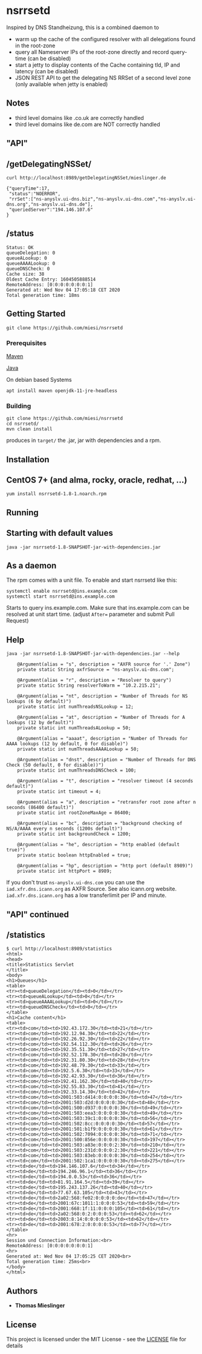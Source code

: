 # nsrrsetd

Inspired by DNS Standheizung, this is a combined daemon to
- warm up the cache of the configured resolver with all delegations found in the root-zone
- query all Nameserver IPs of the root-zone directly and record query-time (can be disabled)
- start a jetty to display contents of the Cache containing tld, IP and latency (can be disabled)
- JSON REST API to get the delegating NS RRSet of a second level zone (only available when jetty is enabled)

## Notes
- third level domains like .co.uk are correctly handled
- third level domains like de.com are NOT correctly handled

## "API"

/getDelegatingNSSet/<String>
----------------------------
`curl http://localhost:8989/getDelegatingNSSet/mieslinger.de`

```
{"queryTime":17,
 "status":"NOERROR",
 "rrSet":["ns-anyslv.ui-dns.biz","ns-anyslv.ui-dns.com","ns-anyslv.ui-dns.org","ns-anyslv.ui-dns.de"],
 "queriedServer":"194.146.107.6"
}
```

/status
-------
```
Status: OK
queueDelegation: 0
queueALookup: 0
queueAAAALookup: 0
queueDNSCheck: 0
Cache size: 38
Oldest Cache Entry: 1604505888514
RemoteAddress: [0:0:0:0:0:0:0:1]
Generated at: Wed Nov 04 17:05:18 CET 2020
Total generation time: 18ms
```

## Getting Started

```
git clone https://github.com/miesi/nsrrsetd
```

### Prerequisites

[Maven](https://maven.apache.org/)

[Java](http://openjdk.java.net/)

On debian based Systems
```
apt install maven openjdk-11-jre-headless
```

### Building

```
git clone https://github.com/miesi/nsrrsetd
cd nsrrsetd/
mvn clean install
```

produces in `target/` the .jar, jar with dependencies and a rpm.

## Installation

CentOS 7+ (and alma, rocky, oracle, redhat, ...)
----------------------------------------
```
yum install nsrrsetd-1.8-1.noarch.rpm
```

## Running

Starting with default values
----------------------------
```
java -jar nsrrsetd-1.8-SNAPSHOT-jar-with-dependencies.jar
```

As a daemon
-----------
The rpm comes with a unit file. To enable and start nsrrsetd like this:
```
systemctl enable nsrrsetd@ins.example.com
systemctl start nsrrsetd@ins.example.com
```
Starts to query ins.example.com. Make sure that ins.example.com can be resolved
at unit start time. (adjust `After=` parameter and submit Pull Request)

Help
----
```
java -jar nsrrsetd-1.8-SNAPSHOT-jar-with-dependencies.jar --help

    @Argument(alias = "s", description = "AXFR source for '.' Zone")
    private static String axfrSource = "ns-anyslv.ui-dns.com";

    @Argument(alias = "r", description = "Resolver to query")
    private static String resolverToWarm = "10.2.215.21";

    @Argument(alias = "nt", description = "Number of Threads for NS lookups (6 by default)")
    private static int numThreadsNSLookup = 12;

    @Argument(alias = "at", description = "Number of Threads for A lookups (12 by default)")
    private static int numThreadsALookup = 50;

    @Argument(alias = "aaaat", description = "Number of Threads for AAAA lookups (12 by default, 0 for disable)")
    private static int numThreadsAAAALookup = 50;

    @Argument(alias = "dnst", description = "Number of Threads for DNS Check (50 default, 0 for disable))")
    private static int numThreadsDNSCheck = 100;

    @Argument(alias = "t", description = "resolver timeout (4 seconds default)")
    private static int timeout = 4;

    @Argument(alias = "a", description = "retransfer root zone after n seconds (86400 default)")
    private static int rootZoneMaxAge = 86400;

    @Argument(alias = "bc", description = "background checking of NS/A/AAAA every n seconds (1200s default)")
    private static int backgroundCheck = 1200;

    @Argument(alias = "he", description = "http enabled (default true)")
    private static boolean httpEnabled = true;

    @Argument(alias = "hp", description = "http port (default 8989)")
    private static int httpPort = 8989;
```

If you don't trust `ns-anyslv.ui-dns.com` you can use the `iad.xfr.dns.icann.org` as AXFR Source. See also icann.org website.
`iad.xfr.dns.icann.org` has a low transferlimit per IP and minute.

## "API" continued
/statistics
-----------
```
$ curl http://localhost:8989/statistics
<html>
<head>
<title>Statistics Servlet
</title>
<body>
<h1>Queues</h1>
<table>
<tr><td>queueDelegation</td><td>0</td></tr>
<tr><td>queueALookup</td><td>0</td></tr>
<tr><td>queueAAAALookup</td><td>0</td></tr>
<tr><td>queueDNSCheck</td><td>0</td></tr>
</table>
<h1>Cache content</h1>
<table>
<tr><td>com</td><td>192.43.172.30</td><td>21</td></tr>
<tr><td>com</td><td>192.12.94.30</td><td>22</td></tr>
<tr><td>com</td><td>192.26.92.30</td><td>22</td></tr>
<tr><td>com</td><td>192.54.112.30</td><td>26</td></tr>
<tr><td>com</td><td>192.35.51.30</td><td>27</td></tr>
<tr><td>com</td><td>192.52.178.30</td><td>28</td></tr>
<tr><td>com</td><td>192.31.80.30</td><td>28</td></tr>
<tr><td>com</td><td>192.48.79.30</td><td>33</td></tr>
<tr><td>com</td><td>192.5.6.30</td><td>33</td></tr>
<tr><td>com</td><td>192.42.93.30</td><td>36</td></tr>
<tr><td>com</td><td>192.41.162.30</td><td>40</td></tr>
<tr><td>com</td><td>192.55.83.30</td><td>41</td></tr>
<tr><td>com</td><td>192.33.14.30</td><td>42</td></tr>
<tr><td>com</td><td>2001:503:d414:0:0:0:0:30</td><td>47</td></tr>
<tr><td>com</td><td>2001:503:d2d:0:0:0:0:30</td><td>48</td></tr>
<tr><td>com</td><td>2001:500:d937:0:0:0:0:30</td><td>49</td></tr>
<tr><td>com</td><td>2001:503:eea3:0:0:0:0:30</td><td>49</td></tr>
<tr><td>com</td><td>2001:503:39c1:0:0:0:0:30</td><td>56</td></tr>
<tr><td>com</td><td>2001:502:8cc:0:0:0:0:30</td><td>57</td></tr>
<tr><td>com</td><td>2001:501:b1f9:0:0:0:0:30</td><td>61</td></tr>
<tr><td>com</td><td>2001:502:7094:0:0:0:0:30</td><td>71</td></tr>
<tr><td>com</td><td>2001:500:856e:0:0:0:0:30</td><td>197</td></tr>
<tr><td>com</td><td>2001:503:a83e:0:0:0:2:30</td><td>210</td></tr>
<tr><td>com</td><td>2001:503:231d:0:0:0:2:30</td><td>221</td></tr>
<tr><td>com</td><td>2001:503:83eb:0:0:0:0:30</td><td>254</td></tr>
<tr><td>com</td><td>2001:502:1ca1:0:0:0:0:30</td><td>275</td></tr>
<tr><td>de</td><td>194.146.107.6</td><td>34</td></tr>
<tr><td>de</td><td>194.246.96.1</td><td>36</td></tr>
<tr><td>de</td><td>194.0.0.53</td><td>36</td></tr>
<tr><td>de</td><td>81.91.164.5</td><td>39</td></tr>
<tr><td>de</td><td>195.243.137.26</td><td>40</td></tr>
<tr><td>de</td><td>77.67.63.105</td><td>43</td></tr>
<tr><td>de</td><td>2a02:568:fe02:0:0:0:0:de</td><td>47</td></tr>
<tr><td>de</td><td>2001:67c:1011:1:0:0:0:53</td><td>59</td></tr>
<tr><td>de</td><td>2001:668:1f:11:0:0:0:105</td><td>61</td></tr>
<tr><td>de</td><td>2a02:568:0:2:0:0:0:53</td><td>62</td></tr>
<tr><td>de</td><td>2003:8:14:0:0:0:0:53</td><td>62</td></tr>
<tr><td>de</td><td>2001:678:2:0:0:0:0:53</td><td>77</td></tr>
</table>
<hr>
Session und Connection Information:<br>
RemoteAddress: [0:0:0:0:0:0:0:1]
<hr>
Generated at: Wed Nov 04 17:05:25 CET 2020<br>
Total generation time: 25ms<br>
</body>
</html>
```

## Authors

* **Thomas Mieslinger** 

## License

This project is licensed under the MIT License - see the [LICENSE](LICENSE) file for details

